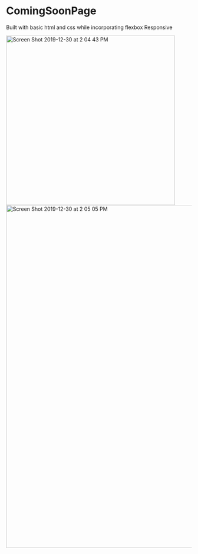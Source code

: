 # ComingSoonPage
Built with basic html and css while incorporating flexbox 
Responsive 

<img width="458" alt="Screen Shot 2019-12-30 at 2 04 43 PM" src="https://user-images.githubusercontent.com/43420527/71600704-6d819700-2b0d-11ea-9f80-5952f0573422.png">
<img width="927" alt="Screen Shot 2019-12-30 at 2 05 05 PM" src="https://user-images.githubusercontent.com/43420527/71600706-6d819700-2b0d-11ea-9345-ec14fb829008.png">
